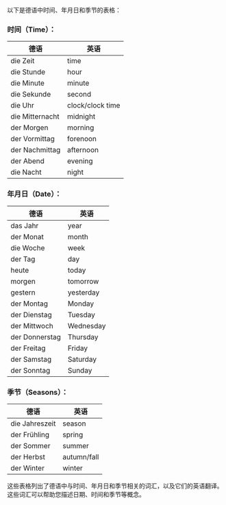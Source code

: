 以下是德语中时间、年月日和季节的表格：

### 时间（Time）：

| 德语   | 英语     |
|--------|----------|
| die Zeit | time     |
| die Stunde | hour     |
| die Minute | minute   |
| die Sekunde | second   |
| die Uhr | clock/clock time   |
| die Mitternacht | midnight |
| der Morgen | morning  |
| der Vormittag | forenoon  |
| der Nachmittag | afternoon |
| der Abend | evening   |
| die Nacht | night     |

### 年月日（Date）：

| 德语     | 英语    |
|----------|---------|
| das Jahr | year    |
| der Monat | month   |
| die Woche | week    |
| der Tag  | day     |
| heute    | today   |
| morgen   | tomorrow |
| gestern  | yesterday |
| der Montag | Monday   |
| der Dienstag | Tuesday  |
| der Mittwoch | Wednesday |
| der Donnerstag | Thursday  |
| der Freitag | Friday   |
| der Samstag | Saturday |
| der Sonntag | Sunday   |

### 季节（Seasons）：

| 德语    | 英语     |
|---------|----------|
| die Jahreszeit | season   |
| der Frühling | spring   |
| der Sommer | summer   |
| der Herbst | autumn/fall |
| der Winter | winter   |

这些表格列出了德语中与时间、年月日和季节相关的词汇，以及它们的英语翻译。这些词汇可以帮助您描述日期、时间和季节等概念。